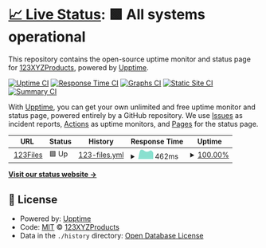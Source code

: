 # [📈 Live Status](https://123XYZProducts.github.io/123Files-Status): <!--live status--> **🟩 All systems operational**

This repository contains the open-source uptime monitor and status page for [123XYZProducts](https://123XYZProducts.github.io/123Files-Status), powered by [Upptime](https://github.com/upptime/upptime).

[![Uptime CI](https://github.com/123XYZProducts/123Files-Status/workflows/Uptime%20CI/badge.svg)](https://github.com/upptime/upptime/actions?query=workflow%3A%22Uptime+CI%22)
[![Response Time CI](https://github.com/123XYZProducts/123Files-Status/workflows/Response%20Time%20CI/badge.svg)](https://github.com/upptime/upptime/actions?query=workflow%3A%22Response+Time+CI%22)
[![Graphs CI](https://github.com/123XYZProducts/123Files-Status/workflows/Graphs%20CI/badge.svg)](https://github.com/upptime/upptime/actions?query=workflow%3A%22Graphs+CI%22)
[![Static Site CI](https://github.com/123XYZProducts/123Files-Status/workflows/Static%20Site%20CI/badge.svg)](https://github.com/upptime/upptime/actions?query=workflow%3A%22Static+Site+CI%22)
[![Summary CI](https://github.com/123XYZProducts/123Files-Status/workflows/Summary%20CI/badge.svg)](https://github.com/upptime/upptime/actions?query=workflow%3A%22Summary+CI%22)

With [Upptime](https://upptime.js.org), you can get your own unlimited and free uptime monitor and status page, powered entirely by a GitHub repository. We use [Issues](https://github.com/123XYZProducts/123Files-Status/issues) as incident reports, [Actions](https://github.com/123XYZProducts/123Files-Status/actions) as uptime monitors, and [Pages](https://123XYZProducts.github.io/123Files-Status) for the status page.

<!--start: status pages-->
<!-- This summary is generated by Upptime (https://github.com/upptime/upptime) -->
<!-- Do not edit this manually, your changes will be overwritten -->
<!-- prettier-ignore -->
| URL | Status | History | Response Time | Uptime |
| --- | ------ | ------- | ------------- | ------ |
| <img alt="" src="https://favicons.githubusercontent.com/123files.xyz" height="13"> [123Files](https://123files.xyz) | 🟩 Up | [123-files.yml](https://github.com/123XYZProducts/123Files-Status/commits/HEAD/history/123-files.yml) | <details><summary><img alt="Response time graph" src="./graphs/123-files/response-time-week.png" height="20"> 462ms</summary><br><a href="https://123XYZProducts.github.io/123Files-Status/history/123-files"><img alt="Response time 483" src="https://img.shields.io/endpoint?url=https%3A%2F%2Fraw.githubusercontent.com%2F123XYZProducts%2F123Files-Status%2FHEAD%2Fapi%2F123-files%2Fresponse-time.json"></a><br><a href="https://123XYZProducts.github.io/123Files-Status/history/123-files"><img alt="24-hour response time 445" src="https://img.shields.io/endpoint?url=https%3A%2F%2Fraw.githubusercontent.com%2F123XYZProducts%2F123Files-Status%2FHEAD%2Fapi%2F123-files%2Fresponse-time-day.json"></a><br><a href="https://123XYZProducts.github.io/123Files-Status/history/123-files"><img alt="7-day response time 462" src="https://img.shields.io/endpoint?url=https%3A%2F%2Fraw.githubusercontent.com%2F123XYZProducts%2F123Files-Status%2FHEAD%2Fapi%2F123-files%2Fresponse-time-week.json"></a><br><a href="https://123XYZProducts.github.io/123Files-Status/history/123-files"><img alt="30-day response time 457" src="https://img.shields.io/endpoint?url=https%3A%2F%2Fraw.githubusercontent.com%2F123XYZProducts%2F123Files-Status%2FHEAD%2Fapi%2F123-files%2Fresponse-time-month.json"></a><br><a href="https://123XYZProducts.github.io/123Files-Status/history/123-files"><img alt="1-year response time 483" src="https://img.shields.io/endpoint?url=https%3A%2F%2Fraw.githubusercontent.com%2F123XYZProducts%2F123Files-Status%2FHEAD%2Fapi%2F123-files%2Fresponse-time-year.json"></a></details> | <details><summary><a href="https://123XYZProducts.github.io/123Files-Status/history/123-files">100.00%</a></summary><a href="https://123XYZProducts.github.io/123Files-Status/history/123-files"><img alt="All-time uptime 99.97%" src="https://img.shields.io/endpoint?url=https%3A%2F%2Fraw.githubusercontent.com%2F123XYZProducts%2F123Files-Status%2FHEAD%2Fapi%2F123-files%2Fuptime.json"></a><br><a href="https://123XYZProducts.github.io/123Files-Status/history/123-files"><img alt="24-hour uptime 100.00%" src="https://img.shields.io/endpoint?url=https%3A%2F%2Fraw.githubusercontent.com%2F123XYZProducts%2F123Files-Status%2FHEAD%2Fapi%2F123-files%2Fuptime-day.json"></a><br><a href="https://123XYZProducts.github.io/123Files-Status/history/123-files"><img alt="7-day uptime 100.00%" src="https://img.shields.io/endpoint?url=https%3A%2F%2Fraw.githubusercontent.com%2F123XYZProducts%2F123Files-Status%2FHEAD%2Fapi%2F123-files%2Fuptime-week.json"></a><br><a href="https://123XYZProducts.github.io/123Files-Status/history/123-files"><img alt="30-day uptime 99.95%" src="https://img.shields.io/endpoint?url=https%3A%2F%2Fraw.githubusercontent.com%2F123XYZProducts%2F123Files-Status%2FHEAD%2Fapi%2F123-files%2Fuptime-month.json"></a><br><a href="https://123XYZProducts.github.io/123Files-Status/history/123-files"><img alt="1-year uptime 99.97%" src="https://img.shields.io/endpoint?url=https%3A%2F%2Fraw.githubusercontent.com%2F123XYZProducts%2F123Files-Status%2FHEAD%2Fapi%2F123-files%2Fuptime-year.json"></a></details>

<!--end: status pages-->

[**Visit our status website →**](https://123XYZProducts.github.io/123Files-Status)

## 📄 License

- Powered by: [Upptime](https://github.com/upptime/upptime)
- Code: [MIT](./LICENSE) © [123XYZProducts](https://123XYZProducts.github.io/123Files-Status)
- Data in the `./history` directory: [Open Database License](https://opendatacommons.org/licenses/odbl/1-0/)
